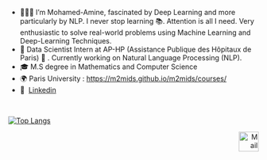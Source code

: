 - 👨🏻‍💻  I’m Mohamed-Amine, fascinated by Deep Learning and more particularly by NLP. I never stop learning 📚. Attention is all I need. Very enthusiastic to solve real-world problems using Machine Learning and Deep-Learning Techniques.
-  📆 Data Scientist Intern at AP-HP (Assistance Publique des Hôpitaux de Paris) 🏥 .  Currently working on Natural Language Processing (NLP).
-  🎓 M.S degree in Mathematics and Computer Science 
-  🌍 Paris University : https://m2mids.github.io/m2mids/courses/
-  💼 &nbsp;[Linkedin](https://www.linkedin.com/in/mohamed-amine-bousahih/)

<br/>

[![Top Langs](https://github-readme-stats.vercel.app/api?username=MohamedBsh&layout=compact)](https://github.com/MohamedBsh/github-readme-stats) 

<p align="right">
  <a href="mailto:m.bousahih@gmail.com" class="fancybox" ><img src="https://user-images.githubusercontent.com/63207451/97303543-cec3e500-185a-11eb-8adc-c1364e2054a9.png" title="Mail" width="40" height="40"></a>
</p>
